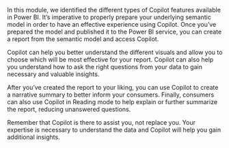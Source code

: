 In this module, we identified the different types of Copilot features available in Power BI. It’s imperative to properly prepare your underlying semantic model in order to have an effective experience using Copilot. Once you’ve prepared the model and published it to the Power BI service, you can create a report from the semantic model and access Copilot.

Copilot can help you better understand the different visuals and allow you to choose which will be most effective for your report. Copilot can also help you understand how to ask the right questions from your data to gain necessary and valuable insights.

After you’ve created the report to your liking, you can use Copilot to create a narrative summary to better inform your consumers. Finally, consumers can also use Copilot in Reading mode to help explain or further summarize the report, reducing unanswered questions.

Remember that Copilot is there to assist you, not replace you. Your expertise is necessary to understand the data and Copilot will help you gain additional insights.
